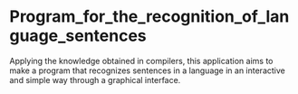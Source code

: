 # Program_for_the_recognition_of_language_sentences
Applying the knowledge obtained in compilers, this application aims to make a program that recognizes sentences in a language in an interactive and simple way through a graphical interface.
